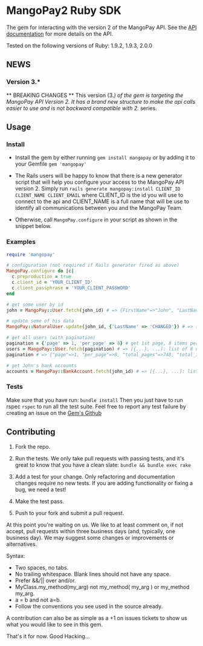 # MangoPay2 Ruby SDK

The gem for interacting with the version 2 of the MangoPay API.
See the [API documentation](http://docs.mangopay.com/api-references/)
for more details on the API.

Tested on the following versions of Ruby: 1.9.2, 1.9.3, 2.0.0

## NEWS

### Version 3.*
** BREAKING CHANGES **
This version (3.*) of the gem is targeting the MangoPay API Version 2.
It has a brand new structure to make the api calls easier to use
and is not backward compatible with 2.* series.

## Usage

### Install
* Install the gem by either running ```gem install mangopay```
or by adding it to your Gemfile ```gem 'mangopay'```

* The Rails users will be happy to know that there is a new generator script
that will help you configure your access to the MangoPay API version 2.
Simply run ``rails generate mangopay:install CLIENT_ID CLIENT_NAME CLIENT_EMAIL``
where CLIENT_ID is the id you will use to connect to the api
and CLIENT_NAME is a full name that will be use to identify all communications
between you and the MangoPay Team.

* Otherwise, call ```MangoPay.configure``` in your script as shown in the snippet below.

### Examples

```ruby
require 'mangopay'

# configuration (not required if Rails generator fired as above)
MangoPay.configure do |c|
  c.preproduction = true
  c.client_id = 'YOUR_CLIENT_ID'
  c.client_passphrase = 'YOUR_CLIENT_PASSWORD'
end

# get some user by id
john = MangoPay::User.fetch(john_id) # => {FirstName"=>"John", "LastName"=>"Doe", ...}

# update some of his data
MangoPay::NaturalUser.update(john_id, {'LastName' => 'CHANGED'}) # => {FirstName"=>"John", "LastName"=>"CHANGED", ...}

# get all users (with pagination)
pagination = {'page' => 1, 'per_page' => 8} # get 1st page, 8 items per page
users = MangoPay::User.fetch(pagination) # => [{...}, ...]: list of 8 users data hashes
pagination # => {"page"=>1, "per_page"=>8, "total_pages"=>748, "total_items"=>5978}

# get John's bank accounts
accounts = MangoPay::BankAccount.fetch(john_id) # => [{...}, ...]: list of accounts data hashes (10 per page by default)
```

### Tests
Make sure that you have run: ```bundle install```
Then you just have to run rspec ```rspec``` to run all the test suite.
Feel free to report any test failure by creating an issue
on the [Gem's Github](https://github.com/MangoPay/mangopay2-ruby-sdk/issues)

## Contributing

1. Fork the repo.

2. Run the tests. We only take pull requests with passing tests, and it's great
to know that you have a clean slate: `bundle && bundle exec rake`

3. Add a test for your change. Only refactoring and documentation changes
require no new tests. If you are adding functionality or fixing a bug, we need
a test!

4. Make the test pass.

5. Push to your fork and submit a pull request.

At this point you're waiting on us. We like to at least comment on, if not
accept, pull requests within three business days (and, typically, one business
day). We may suggest some changes or improvements or alternatives.

Syntax:

* Two spaces, no tabs.
* No trailing whitespace. Blank lines should not have any space.
* Prefer &&/|| over and/or.
* MyClass.my_method(my_arg) not my_method( my_arg ) or my_method my_arg.
* a = b and not a=b.
* Follow the conventions you see used in the source already.

A contribution can also be as simple as a +1 on issues tickets to show us
what you would like to see in this gem.

That's it for now. Good Hacking...
